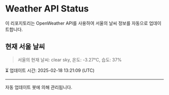 
# Weather API Status

이 리포지토리는 OpenWeather API를 사용하여 서울의 날씨 정보를 자동으로 업데이트합니다.

## 현재 서울 날씨
> 서울의 현재 날씨: clear sky, 온도: -3.27°C, 습도: 37%

⏳ 업데이트 시간: 2025-02-18 13:21:09 (UTC)

---
자동 업데이트 봇에 의해 관리됩니다.
